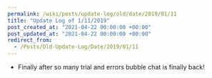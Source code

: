 ```yaml
---
permalink: /wiki/posts/update-log/old/date/2019/01/11
title: "Update Log of 1/11/2019"
post_created_at: "2021-04-22 00:00:00 +00:00"
post_updated_at: "2021-04-22 00:00:00 +00:00"
redirect_from:
  - /Posts/Old-Update-Log/Date/2019/01/11
---
```


* Finally after so many trial and errors bubble chat is finally back!